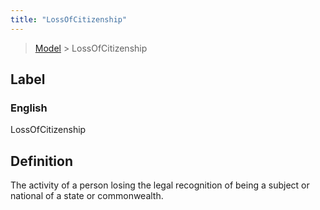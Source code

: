 ```yaml
---
title: "LossOfCitizenship"
---
```


> [Model](./../) > LossOfCitizenship

## Label

### English
LossOfCitizenship


## Definition
The activity of a person losing the legal recognition of being a subject or national of a state or commonwealth. 


    
